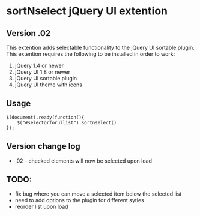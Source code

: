 # sortNselect jQuery UI extention 
## Version .02

This extention adds selectable functionality to the jQuery UI sortable plugin.  This extention requires the following to be installed in order to work:

1. jQuery 1.4 or newer
2. jQuery UI 1.8 or newer
3. jQuery UI sortable plugin
4. jQuery UI theme with icons

## Usage
	$(document).ready(function(){
		$("#selectorforullist").sortnselect()
	});

## Version change log
* .02 - checked elements will now be selected upon load

## TODO:
* fix bug where you can move a selected item below the selected list
* need to add options to the plugin for different sytles
* reorder list upon load
